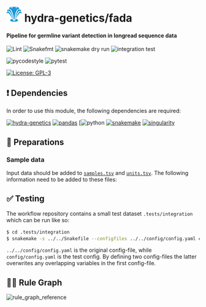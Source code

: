# <img src="images/hydragenetics.png" width=40 /> hydra-genetics/fada

#### Pipeline for germline variant detection in longread sequence data

![Lint](https://github.com/hydra-genetics/fada/actions/workflows/lint.yaml/badge.svg?branch=develop)
![Snakefmt](https://github.com/hydra-genetics/fada/actions/workflows/snakefmt.yaml/badge.svg?branch=develop)
![snakemake dry run](https://github.com/hydra-genetics/fada/actions/workflows/snakemake-dry-run.yaml/badge.svg?branch=develop)
![integration test](https://github.com/hydra-genetics/fada/actions/workflows/integration.yaml/badge.svg?branch=develop)

![pycodestyle](https://github.com/hydra-genetics/fada/actions/workflows/pycodestyle.yaml/badge.svg?branch=develop)
![pytest](https://github.com/hydra-genetics/fada/actions/workflows/pytest.yaml/badge.svg?branch=develop)

[![License: GPL-3](https://img.shields.io/badge/License-GPL3-yellow.svg)](https://opensource.org/licenses/gpl-3.0.html)


## :heavy_exclamation_mark: Dependencies

In order to use this module, the following dependencies are required:

[![hydra-genetics](https://img.shields.io/badge/hydragenetics-v3.0.0-blue)](https://github.com/hydra-genetics/)
[![pandas](https://img.shields.io/badge/pandas-1.3.1-blue)](https://pandas.pydata.org/)
[![python](https://img.shields.io/badge/python-3.9-blue)
[![snakemake](https://img.shields.io/badge/snakemake-7.26.0-blue)](https://snakemake.readthedocs.io/en/stable/)
[![singularity](https://img.shields.io/badge/singularity-3.11.0-blue)](https://sylabs.io/docs/)

## :school_satchel: Preparations

### Sample data

Input data should be added to [`samples.tsv`](https://github.com/hydra-genetics/fada/blob/develop/config/samples.tsv)
and [`units.tsv`](https://github.com/hydra-genetics/fada/blob/develop/config/units.tsv).
The following information need to be added to these files:



## :white_check_mark: Testing

The workflow repository contains a small test dataset `.tests/integration` which can be run like so:

```bash
$ cd .tests/integration
$ snakemake -s ../../Snakefile --configfiles ../../config/config.yaml config/config.yaml -j1 --use-singularity
```
`../../config/config.yaml` is the original config-file, while `config/config.yaml` is the test config. By defining two config-files the latter overwrites any overlapping variables in the first config-file.

## :judge: Rule Graph
![rule_graph_reference](images/rulegraph.svg)